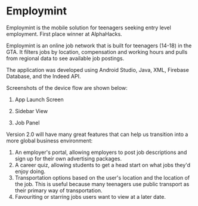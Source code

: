 # Employmint


Employmint is the mobile solution for teenagers seeking entry level employment. First place winner at AlphaHacks.

Employmint is an online job network that is built for teenagers (14-18) in the GTA. It filters jobs by location, compensation and working hours and pulls from regional data to see available job postings.

The application was developed using Android Studio, Java, XML, Firebase Database, and the Indeed API. 

Screenshots of the device flow are shown below: 

1. App Launch Screen

2. Sidebar View

3. Job Panel

Version 2.0 will have many great features that can help us transition into a more global business environment:

1. An employer's portal, allowing employers to post job descriptions and sign up for their own advertising packages.
2. A career quiz, allowing students to get a head start on what jobs they'd enjoy doing.
3. Transportation options based on the user's location and the location of the job. This is useful because many teenagers use public transport as their primary way of transportation.
4. Favouriting or starring jobs users want to view at a later date.
